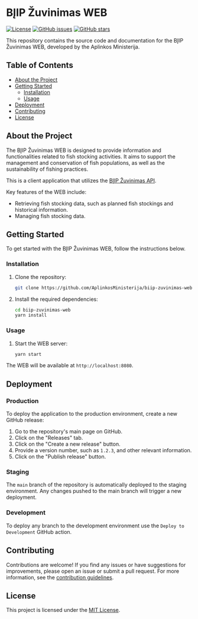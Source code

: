 # BĮIP Žuvinimas WEB

[![License](https://img.shields.io/github/license/AplinkosMinisterija/biip-zuvinimas-web)](https://github.com/AplinkosMinisterija/biip-zuvinimas-web/blob/main/LICENSE)
[![GitHub issues](https://img.shields.io/github/issues/AplinkosMinisterija/biip-zuvinimas-web)](https://github.com/AplinkosMinisterija/biip-zuvinimas-web/issues)
[![GitHub stars](https://img.shields.io/github/stars/AplinkosMinisterija/biip-zuvinimas-web)](https://github.com/AplinkosMinisterija/biip-zuvinimas-web/stargazers)

This repository contains the source code and documentation for the BĮIP Žuvinimas WEB, developed by the Aplinkos
Ministerija.

## Table of Contents

- [About the Project](#about-the-project)
- [Getting Started](#getting-started)
  - [Installation](#installation)
  - [Usage](#usage)
- [Deployment](#deployment)
- [Contributing](#contributing)
- [License](#license)

## About the Project

The BĮIP Žuvinimas WEB is designed to provide information and functionalities related to fish stocking activities. It
aims to support the management and conservation of fish populations, as well as the sustainability of fishing practices.

This is a client application that utilizes the [BĮIP Žuvinimas API](https://github.com/AplinkosMinisterija/biip-zuvinimas-api).

Key features of the WEB include:

- Retrieving fish stocking data, such as planned fish stockings and historical information.
- Managing fish stocking data.

## Getting Started

To get started with the BĮIP Žuvinimas WEB, follow the instructions below.

### Installation

1. Clone the repository:

   ```bash
   git clone https://github.com/AplinkosMinisterija/biip-zuvinimas-web.git
   ```

2. Install the required dependencies:

   ```bash
   cd biip-zuvinimas-web
   yarn install
   ```

### Usage

1. Start the WEB server:

   ```bash
   yarn start
   ```

The WEB will be available at `http://localhost:8080`.

## Deployment

### Production

To deploy the application to the production environment, create a new GitHub release:

1. Go to the repository's main page on GitHub.
2. Click on the "Releases" tab.
3. Click on the "Create a new release" button.
4. Provide a version number, such as `1.2.3`, and other relevant information.
5. Click on the "Publish release" button.

### Staging

The `main` branch of the repository is automatically deployed to the staging environment. Any changes pushed to the main
branch will trigger a new deployment.

### Development

To deploy any branch to the development environment use the `Deploy to Development` GitHub action.

## Contributing

Contributions are welcome! If you find any issues or have suggestions for improvements, please open an issue or submit a
pull request. For more information, see the [contribution guidelines](./CONTRIBUTING.md).

## License

This project is licensed under the [MIT License](./LICENSE).
